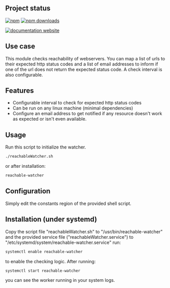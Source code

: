 <!-- #!/usr/bin/env markdown
-*- coding: utf-8 -*-
region header
Copyright Torben Sickert (info["~at~"]torben.website) 16.12.2012

License
-------

This library written by Torben Sickert stand under a creative commons naming
3.0 unported license. See https://creativecommons.org/licenses/by/3.0/deed.de
endregion -->

Project status
--------------

[![npm](https://img.shields.io/npm/v/reachable-watcher?color=%23d55e5d&label=npm%20package%20version&logoColor=%23d55e5d&style=for-the-badge)](https://www.npmjs.com/package/reachable-watcher)
[![npm downloads](https://img.shields.io/npm/dy/reachable-watcher.svg?style=for-the-badge)](https://www.npmjs.com/package/reachable-watcher)

[![documentation website](https://img.shields.io/website-up-down-green-red/https/torben.website/reachable-watcher.svg?label=documentation-website&style=for-the-badge)](https://torben.website/reachable-watcher)

Use case
--------

This module checks reachability of webservers. You can map a list of urls to
their expected http status codes and a list of email addresses to inform if one
of the url does not return the expected status code. A check interval is also
configurable.

Features
--------

- Configurable interval to check for expected http status codes
- Can be run on any linux machine (minimal dependencies)
- Configure an email address to get notified if any resource doesn't work as
  expected or isn't even available.

Usage
-----

Run this script to initialize the watcher.

```sh
./reachableWatcher.sh
```

or after installation:

```sh
reachable-watcher
```

Configuration
-------------

Simply edit the constants region of the provided shell script.

Installation (under systemd)
----------------------------

Copy the script file "reachableWatcher.sh" to "/usr/bin/reachable-watcher" and
the provided service file ("reachableWatcher.service") to
"/etc/systemd/system/reachable-watcher.service" run:

```sh
systemctl enable reachable-watcher
```

to enable the checking logic. After running:

```sh
systemctl start reachable-watcher
```

you can see the worker running in your system logs.

<!-- region vim modline
vim: set tabstop=4 shiftwidth=4 expandtab:
vim: foldmethod=marker foldmarker=region,endregion:
endregion -->
